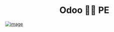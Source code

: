 <h1 align="center">Odoo 🏳️‍🌈 PE</h1>

[![image](https://github.com/itpp-labs/VooDoo/assets/186131/3af79323-8d95-4313-9199-9cfa4b9f0f36)](https://pull.git.ci/process/itpp-labs/VooDoo)

